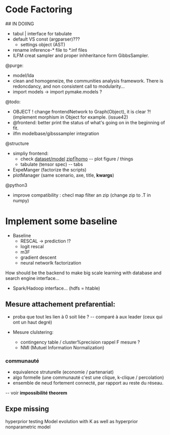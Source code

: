 # Code Factoring

## IN DOIING
* tabul | interface for tabulate
* default VS const (argparser)???
    * settings object (AST)
* rename inference-\* file to \*.inf files
* ILFM creat sampler and proper inhheritance form GibbsSampler.


@purge: 
* model/lda
* clean and homogeneize, the communities analysis framework. There is redoncdancy, and non consistent call to modularity...
* import models -> import pymake.models ?

@todo: 
* OBJECT ! change frontendNetwork to Graph(Object), it is clear ?! (implement morphism in Object for example. (issue42)
* @frontend: better print the status of what's going on in the beginning of fit.
* ilfm modelbase/gibsssampler integration


@structure
* simpliy frontend:
    * check [dataset/model](source) [zipf|homo](measure)  -- plot figure / things
    * tabulate (tensor spec)  -- tabs
* ExpeManger (factorize the scripts)
* plotManager (same scenario, axe, title, **kwargs**)


@python3
* improve compatibility : checl map filter an zip (change zip to .T in numpy)

# Implement some baseline

* Baseline
    * RESCAL -> prediction !?
    * logit rescal
    * m3F
    * gradient descent
    * neural networlk factorization

How should be the backend to make big scale learning with database and search engine interface...
* Spark/Hadoop interface... (hdfs = htable)

## Mesure attachement prefarential:
* proba que tout les lien à 0 soit liée ?  -- comparé à aux leader (ceux qui ont un haut degré)

* Mesure clulstering: 
    * contingency table / cluster%precision rappel F mesure ?
    * NMI (Mutuel Information Normalization)

### communauté
* equivalence struturelle (economie / partenariat)
* algo formelle (une communauté c'est une clique, k-clique / percolation)
* ensemble de neud fortement connecté, par rapport au reste du réseau.

-- voir **impossibilité theorem**

## Expe missing
hyperprior testing
Model evolution with K as well as hyperprior nonparametric model
